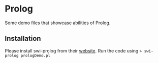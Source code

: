 # Prolog
Some demo files that showcase abilities of Prolog.

## Installation
Please install swi-prolog from their [website](https://www.swi-prolog.org). Run the code using `> swi-prolog prologDemo.pl`
